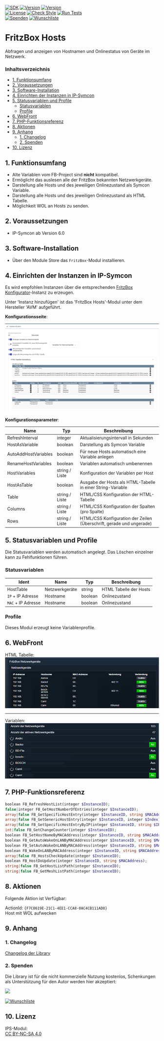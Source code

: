 [![SDK](https://img.shields.io/badge/Symcon-PHPModul-red.svg)](https://www.symcon.de/service/dokumentation/entwicklerbereich/sdk-tools/sdk-php/)
[![Version](https://img.shields.io/badge/Modul%20version-0.80-blue.svg)]()
[![Version](https://img.shields.io/badge/Symcon%20Version-6.0%20%3E-green.svg)](https://www.symcon.de/de/service/dokumentation/installation/migrationen/v60-v61-q1-2022/)  
[![License](https://img.shields.io/badge/License-CC%20BY--NC--SA%204.0-green.svg)](https://creativecommons.org/licenses/by-nc-sa/4.0/)
[![Check Style](https://github.com/Nall-chan/FritzBox/workflows/Check%20Style/badge.svg)](https://github.com/Nall-chan/FritzBox/actions) [![Run Tests](https://github.com/Nall-chan/FritzBox/workflows/Run%20Tests/badge.svg)](https://github.com/Nall-chan/FritzBox/actions)  
[![Spenden](https://www.paypalobjects.com/de_DE/DE/i/btn/btn_donate_SM.gif)](#2-spenden)
[![Wunschliste](https://img.shields.io/badge/Wunschliste-Amazon-ff69fb.svg)](#2-spenden)  

# FritzBox Hosts <!-- omit in toc -->
Abfragen und anzeigen von Hostnamen und Onlinestatus von Geräte im Netzwerk.  

### Inhaltsverzeichnis <!-- omit in toc -->

- [1. Funktionsumfang](#1-funktionsumfang)
- [2. Voraussetzungen](#2-voraussetzungen)
- [3. Software-Installation](#3-software-installation)
- [4. Einrichten der Instanzen in IP-Symcon](#4-einrichten-der-instanzen-in-ip-symcon)
- [5. Statusvariablen und Profile](#5-statusvariablen-und-profile)
  - [Statusvariablen](#statusvariablen)
  - [Profile](#profile)
- [6. WebFront](#6-webfront)
- [7. PHP-Funktionsreferenz](#7-php-funktionsreferenz)
- [8. Aktionen](#8-aktionen)
- [9. Anhang](#9-anhang)
  - [1. Changelog](#1-changelog)
  - [2. Spenden](#2-spenden)
- [10. Lizenz](#10-lizenz)

## 1. Funktionsumfang

* Alte Variablen vom FB-Project sind **nicht** kompatibel.
* Ermöglicht das auslesen alle der FritzBox bekannten Netzwerkgeräte.  
* Darstellung alle Hosts und des jeweiligen Onlinezustand als Symcon Variable.  
* Darstellung alle Hosts und des jeweiligen Onlinezustand als HTML Tabelle.  
* Möglichkeit WOL an Hosts zu senden.  

## 2. Voraussetzungen

- IP-Symcon ab Version 6.0

## 3. Software-Installation

* Über den Module Store das `FritzBox`-Modul installieren.

## 4. Einrichten der Instanzen in IP-Symcon

 Es wird empfohlen Instanzen über die entsprechenden [FritzBox Konfigurator](../FritzBox%20Configurator/README.md)-Instanz zu erzeugen.  
 
 Unter 'Instanz hinzufügen' ist das 'FritzBox Hosts'-Modul unter dem Hersteller 'AVM' aufgeführt.

__Konfigurationsseite__:

![Config](imgs/config1.png)  

__Konfigurationsparameter__:  

| Name                 | Typ            | Beschreibung                                                         |
| -------------------- | -------------- | -------------------------------------------------------------------- |
| RefreshInterval      | integer        | Aktualisierungsintervall in Sekunden                                 |
| HostAsVariable       | boolean        | Darstellung als Symcon Variable                                      |
| AutoAddHostVariables | boolean        | Für neue Hosts automatisch eine Variable anlegen                     |
| RenameHostVariables  | boolean        | Variablen automatisch umbenennen                                     |
| HostVariables        | string / Liste | Konfiguration der Variablen per Host                                 |
| HostAsTable          | boolean        | Ausgabe der Hosts als HTML-Tabelle in einer String-Variable          |
| Table                | string / Liste | HTML/CSS Konfiguration der HTML-Tabelle                              |
| Columns              | string / Liste | HTML/CSS Konfiguration der Spalten (pro Spalte)                      |
| Rows                 | string / Liste | HTML/CSS Konfiguration der Zeilen (Überschrift, gerade und ungerade) |

## 5. Statusvariablen und Profile

Die Statusvariablen werden automatisch angelegt. Das Löschen einzelner kann zu Fehlfunktionen führen.

### Statusvariablen

| Ident              | Name           | Typ     | Beschreibung           |
| ------------------ | -------------- | ------- | ---------------------- |
| HostTable          | Netzwerkgeräte | string  | HTML Tabelle der Hosts |
| `IP` + IP Adresse  | Hostname       | boolean | Onlinezustand          |
| `MAC` + IP Adresse | Hostname       | boolean | Onlinezustand          |

### Profile

Dieses Modul erzeugt keine Variablenprofile.  

## 6. WebFront

HTML Tabelle:  
![Webfront](imgs/webfront1.png)  

---  

Variablen:  
![Webfront](imgs/webfront2.png)  

## 7. PHP-Funktionsreferenz

```php
boolean FB_RefreshHostList(integer $InstanceID);
false|integer FB_GetHostNumberOfEntries(integer $InstanceID);
array|false FB_GetSpecificHostEntry(integer $InstanceID, string $MACAddress);
array|false FB_GetGenericHostEntry(integer $InstanceID, integer $Index);
array|false FB_GetSpecificHostEntryByIP(integer $InstanceID, string $IPAddress);
int|false FB_GetChangeCounter(integer $InstanceID);
boolean FB_SetHostNameByMACAddress(integer $InstanceID, string $MACAddress, string $Hostname);
boolean FB_GetAutoWakeOnLANByMACAddress(integer $InstanceID, string $MACAddress);
boolean FB_SetAutoWakeOnLANByMACAddress(integer $InstanceID, string $MACAddress, boolean $Enabled);
boolean FB_WakeOnLANByMACAddress(integer $InstanceID, string $MACAddress);
array|false FB_HostsCheckUpdate(integer $InstanceID);
boolean FB_HostDoUpdate(integer $InstanceID, string $MACAddress);
string|false FB_GetHostListPath(integer $InstanceID);
string|false FB_GetMeshListPath(integer $InstanceID);
```

## 8. Aktionen

Folgende Aktion ist Verfügbar:

ActionId: `{F7C8619E-21C1-4EE1-CCA8-0AC4CB111AD8}`  
Host mit WOL aufwecken  

## 9. Anhang

### 1. Changelog

[Changelog der Library](../README.md#changelog)

### 2. Spenden

  Die Library ist für die nicht kommerzielle Nutzung kostenlos, Schenkungen als Unterstützung für den Autor werden hier akzeptiert:  

<a href="https://www.paypal.com/donate?hosted_button_id=G2SLW2MEMQZH2" target="_blank"><img src="https://www.paypalobjects.com/de_DE/DE/i/btn/btn_donate_LG.gif" border="0" /></a>  

[![Wunschliste](https://img.shields.io/badge/Wunschliste-Amazon-ff69fb.svg)](https://www.amazon.de/hz/wishlist/ls/YU4AI9AQT9F?ref_=wl_share) 

## 10. Lizenz

  IPS-Modul:  
  [CC BY-NC-SA 4.0](https://creativecommons.org/licenses/by-nc-sa/4.0/)  

